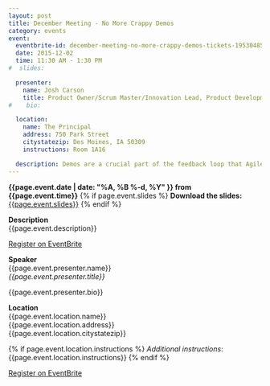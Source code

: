 ```yaml
---
layout: post
title: December Meeting - No More Crappy Demos
category: events
event:
  eventbrite-id: december-meeting-no-more-crappy-demos-tickets-19530485207
  date: 2015-12-02
  time: 11:30 AM - 1:30 PM
#  slides:

  presenter:
    name: Josh Carson
    title: Product Owner/Scrum Master/Innovation Lead, Product Development at John Deere
#    bio:

  location:
    name: The Principal
    address: 750 Park Street
    citystatezip: Des Moines, IA 50309
    instructions: Room 1A16

  description: Demos are a crucial part of the feedback loop that Agile development relies on.  However, all too often demos fail to hit the mark and distract from the work being done.  This talk is to help you give demos that don't suck so that you can get the feedback you need to create amazing products for your customers.
---
```

**{{page.event.date | date: "%A, %B %-d, %Y" }} from
 {{page.event.time}}**
{% if page.event.slides %}
  **Download the slides:**
  [{{page.event.slides}}](/p/{{page.event.slides}})
{% endif %}

**Description**  
{{page.event.description}}

<a class="btn" title="EventBrite Registration"  href="http://www.eventbrite.com/e/{{page.event.eventbrite-id}}" target="_blank" data-eventdate="{{page.event.date | date: '%D'}}">Register on EventBrite</a>

**Speaker**  
{{page.event.presenter.name}}  
*{{page.event.presenter.title}}*  

{{page.event.presenter.bio}}

**Location**  
{{page.event.location.name}}  
{{page.event.location.address}}  
{{page.event.location.citystatezip}}  

{% if page.event.location.instructions %}
  *Additional instructions*:
  {{page.event.location.instructions}}
{% endif %}

<a class="btn" title="EventBrite Registration" href="http://www.eventbrite.com/e/{{page.event.eventbrite-id}}" target="_blank" data-eventdate="{{page.event.date | date: '%D'}}">Register on EventBrite</a>
